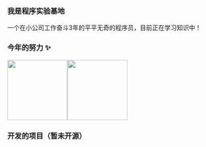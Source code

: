 ### 我是程序实验基地
一个在小公司工作奋斗3年的平平无奇的程序员，目前正在学习知识中！

### 今年的努力 ✨

<img align="" height="137px" src="https://github-readme-stats.vercel.app/api?username=Guilty1997&hide_title=true&hide_border=true&show_icons=true&include_all_commits=true&line_height=21&bg_color=0,EC6C6C,FFD479,FFFC79,73FA79&theme=graywhite&locale=cn" /><img align="" height="137px" src="https://github-readme-stats.vercel.app/api/top-langs/?username=Guilty1997&hide_title=true&hide_border=true&layout=compact&bg_color=0,73FA79,73FDFF,D783FF&theme=graywhite&locale=cn" />

### 开发的项目（暂未开源）


